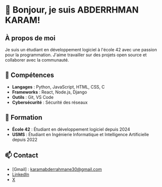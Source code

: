 # 👋 Bonjour, je suis ABDERRHMAN KARAM!

## À propos de moi
Je suis un étudiant en développement logiciel à l'école 42 avec une passion pour la programmation. J'aime travailler sur des projets open source et collaborer avec la communauté.

## 🔧 Compétences
- **Langages** : Python, JavaScript, HTML, CSS, C
- **Frameworks** : React, Node.js, Django
- **Outils** : Git, VS Code
- **Cybersécurité** : Sécurité des réseaux


## 🏫 Formation
- **École 42** : Étudiant en développement logiciel depuis 2024
- **USMS** : Étudiant en Ingénierie Informatique et Intelligence Artificielle depuis 2022


## 📫 Contact
- [Gmail] : karamabderrahmane30@gmail.com
- [LinkedIn](https://www.linkedin.com/in/abderrahman-k-18082b276/)
- [X](https://x.com/Abdou43957225)
